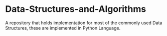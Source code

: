 # Data-Structures-and-Algorithms
A repository that holds implementation for most of the commonly used Data Structures, these are implemented in Python Language.
